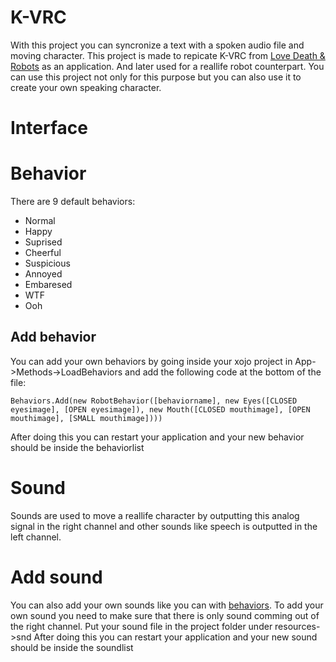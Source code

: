 # K-VRC
With this project you can syncronize a text with a spoken audio file and moving character.
This project is made to repicate K-VRC from [Love Death & Robots](https://nl.wikipedia.org/wiki/Love,_Death_%26_Robots) as an application.
And later used for a reallife robot counterpart. You can use this project not only for this purpose but you can also use it to create your own speaking character.
# Interface
# Behavior
There are 9 default behaviors:
- Normal
- Happy
- Suprised
- Cheerful
- Suspicious
- Annoyed
- Embaresed
- WTF
- Ooh
## Add behavior
You can add your own behaviors by going inside your xojo project in App->Methods->LoadBehaviors and add the following code at the bottom of the file:
```BASIC
Behaviors.Add(new RobotBehavior([behaviorname], new Eyes([CLOSED eyesimage], [OPEN eyesimage]), new Mouth([CLOSED mouthimage], [OPEN mouthimage], [SMALL mouthimage])))
```
After doing this you can restart your application and your new behavior should be inside the behaviorlist
# Sound
Sounds are used to move a reallife character by outputting this analog signal in the right channel and other sounds like speech is outputted in the left channel.
# Add sound
You can also add your own sounds like you can with [behaviors](#behavior).
To add your own sound you need to make sure that there is only sound comming out of the right channel.
Put your sound file in the project folder under resources->snd
After doing this you can restart your application and your new sound should be inside the soundlist 
